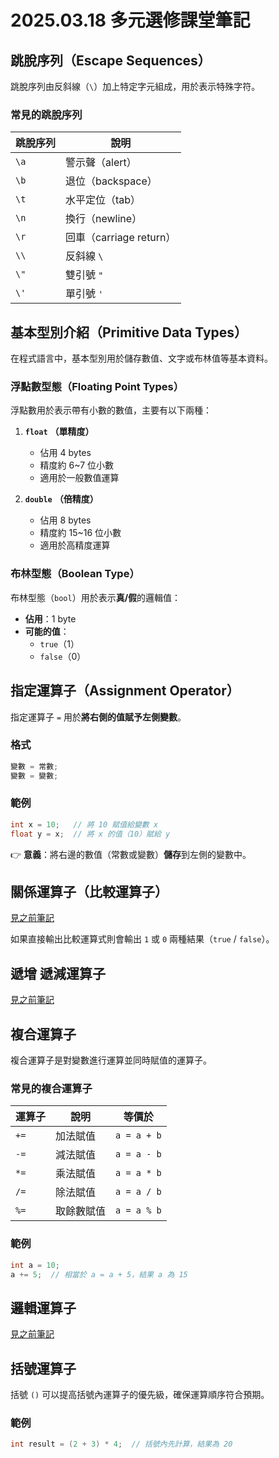 # 2025.03.18 多元選修課堂筆記
## 跳脫序列（Escape Sequences）

跳脫序列由反斜線（`\`）加上特定字元組成，用於表示特殊字符。

### 常見的跳脫序列

| 跳脫序列 | 說明                  |
| ---- | ------------------- |
| `\a` | 警示聲（alert）          |
| `\b` | 退位（backspace）       |
| `\t` | 水平定位（tab）           |
| `\n` | 換行（newline）         |
| `\r` | 回車（carriage return） |
| `\\` | 反斜線 `\`             |
| `\"` | 雙引號 `"`             |
| `\'` | 單引號 `'`             |

## 基本型別介紹（Primitive Data Types）

在程式語言中，基本型別用於儲存數值、文字或布林值等基本資料。

### 浮點數型態（Floating Point Types）

浮點數用於表示帶有小數的數值，主要有以下兩種：

1. **`float`** **（單精度）**

   - 佔用 4 bytes
   - 精度約 6\~7 位小數
   - 適用於一般數值運算

2. **`double`** **（倍精度）**

   - 佔用 8 bytes
   - 精度約 15\~16 位小數
   - 適用於高精度運算

### 布林型態（Boolean Type）

布林型態（`bool`）用於表示**真/假**的邏輯值：

- **佔用**：1 byte
- **可能的值**：
  - `true`（1）
  - `false`（0）

## 指定運算子（Assignment Operator）

指定運算子 `=` 用於**將右側的值賦予左側變數**。

### 格式

```cpp
變數 = 常數;
變數 = 變數;
```

### 範例

```cpp
int x = 10;   // 將 10 賦值給變數 x
float y = x;  // 將 x 的值（10）賦給 y
```

👉 **意義**：將右邊的數值（常數或變數）**儲存**到左側的變數中。

## 關係運算子（比較運算子）

[見之前筆記](https://github.com/MrSigmA-TW/IT_class/blob/main/Information_Technology/Class_Notes/2025.03.04%20%E8%AA%B2%E5%A0%82%E7%AD%86%E8%A8%98.md)


如果直接輸出比較運算式則會輸出 `1` 或 `0` 兩種結果（`true` / `false`）。

## 遞增 遞減運算子

[見之前筆記](https://github.com/MrSigmA-TW/IT_class/blob/main/Information_Technology/Class_Notes/2025.03.04%20%E8%AA%B2%E5%A0%82%E7%AD%86%E8%A8%98.md)

## 複合運算子

複合運算子是對變數進行運算並同時賦值的運算子。

### 常見的複合運算子

| 運算子  | 說明    | 等價於         |
| ---- | ----- | ----------- |
| `+=` | 加法賦值  | `a = a + b` |
| `-=` | 減法賦值  | `a = a - b` |
| `*=` | 乘法賦值  | `a = a * b` |
| `/=` | 除法賦值  | `a = a / b` |
| `%=` | 取餘數賦值 | `a = a % b` |

### 範例

```cpp
int a = 10;
a += 5;  // 相當於 a = a + 5，結果 a 為 15
```

## 邏輯運算子

[見之前筆記](https://github.com/MrSigmA-TW/IT_class/blob/main/Information_Technology/Class_Notes/2025.03.04%20%E8%AA%B2%E5%A0%82%E7%AD%86%E8%A8%98.md)

## 括號運算子

括號 `()` 可以提高括號內運算子的優先級，確保運算順序符合預期。

### 範例

```cpp
int result = (2 + 3) * 4;  // 括號內先計算，結果為 20
```

